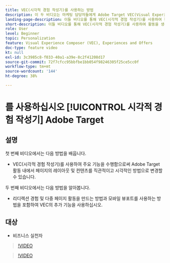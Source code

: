 ```yaml
---
title: VEC(시각적 경험 작성기)를 사용하는 방법
description: 이 두 비디오는 마케팅 담당자들에게 Adobe Target VEC(Visual Experience Composer)를 소개합니다. 이들 비디오를 통해 VEC를 사용하여 활동을 생성하는 방법에 대해 알아보십시오.
landing-page-description: 이들 비디오를 통해 VEC(시각적 경험 작성기)를 사용하여 활동을 생성하는 방법에 대해 알아보십시오.
short-description: 이들 비디오를 통해 VEC(시각적 경험 작성기)를 사용하여 활동을 생성하는 방법에 대해 알아보십시오.
role: User
level: Beginner
topic: Personalization
feature: Visual Experience Composer (VEC), Experiences and Offers
doc-type: feature video
kt: null
exl-id: 3c3985c8-f033-40a1-a39e-8c2f41208d17
source-git-commit: 72f7cfcc95bbfbe1bb054f98246305f25ce5cc0f
workflow-type: tm+mt
source-wordcount: '144'
ht-degree: 38%

---
```


# 를 사용하십시오 [!UICONTROL 시각적 경험 작성기] Adobe Target

## 설명

첫 번째 비디오에서는 다음 방법을 배웁니다.

* VEC(시각적 경험 작성기)를 사용하여 주요 기능을 수행함으로써 Adobe Target 활동 내에서 페이지의 레이아웃 및 컨텐츠를 직관적이고 시각적인 방법으로 변경할 수 있습니다.

두 번째 비디오에서는 다음 방법을 알아봅니다.

* 리디렉션 경험 및 다중 페이지 활동을 만드는 방법과 모바일 뷰포트를 사용하는 방법을 포함하여 VEC의 추가 기능을 사용하십시오.

## 대상

* 비즈니스 실천자

>[!VIDEO](https://video.tv.adobe.com/v/17399/?quality=12)

>[!VIDEO](https://video.tv.adobe.com/v/17401/?quality=12)

